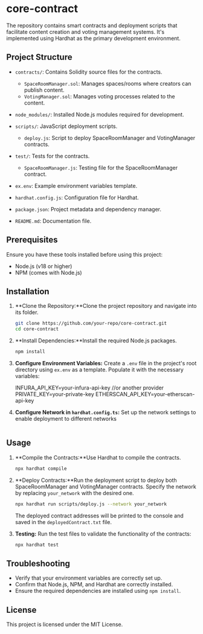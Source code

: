 # core-contract

The repository contains smart contracts and deployment scripts that facilitate content creation and voting management systems. It's implemented using Hardhat as the primary development environment.

## Project Structure

- `contracts/`: Contains Solidity source files for the contracts.

  - `SpaceRoomManager.sol`: Manages spaces/rooms where creators can publish content.
  - `VotingManager.sol`: Manages voting processes related to the content.
- `node_modules/`: Installed Node.js modules required for development.
- `scripts/`: JavaScript deployment scripts.

  - `deploy.js`: Script to deploy SpaceRoomManager and VotingManager contracts.
- `test/`: Tests for the contracts.

  - `SpaceRoomManager.js`: Testing file for the SpaceRoomManager contract.
- `ex.env`: Example environment variables template.
- `hardhat.config.js`: Configuration file for Hardhat.
- `package.json`: Project metadata and dependency manager.
- `README.md`: Documentation file.

## Prerequisites

Ensure you have these tools installed before using this project:

- Node.js (v18 or higher)
- NPM (comes with Node.js)

## Installation

1. **Clone the Repository:**Clone the project repository and navigate into its folder.

   ```bash
   git clone https://github.com/your-repo/core-contract.git
   cd core-contract
   ```
2. **Install Dependencies:**Install the required Node.js packages.

   ```bash
   npm install
   ```
3. **Configure Environment Variables:**
   Create a `.env` file in the project's root directory using `ex.env` as a template. Populate it with the necessary variables:

   INFURA_API_KEY=your-infura-api-key //or another provider
   PRIVATE_KEY=your-private-key
   ETHERSCAN_API_KEY=your-etherscan-api-key
4. **Configure Network in `hardhat.config.ts`:**
   Set up the network settings to enable deployment to different networks

   ```

   ```

## Usage

1. **Compile the Contracts:**Use Hardhat to compile the contracts.

   ```bash
   npx hardhat compile
   ```
2. **Deploy Contracts:**Run the deployment script to deploy both SpaceRoomManager and VotingManager contracts. Specify the network by replacing `your_network` with the desired one.

   ```bash
   npx hardhat run scripts/deploy.js --network your_network
   ```

   The deployed contract addresses will be printed to the console and saved in the `deployedContract.txt` file.
3. **Testing:**
   Run the test files to validate the functionality of the contracts:

   ```bash
   npx hardhat test
   ```

## Troubleshooting

- Verify that your environment variables are correctly set up.
- Confirm that Node.js, NPM, and Hardhat are correctly installed.
- Ensure the required dependencies are installed using `npm install`.

## License

This project is licensed under the MIT License.
